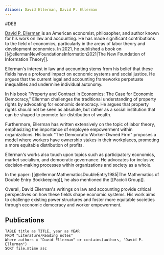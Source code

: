 ```yaml
---
Aliases: David Ellerman, David P. Ellerman
---
```

#DEB

[David P. Ellerman](https://www.ellerman.org/about-david-p-ellerman/) is an American economist, philosopher, and author known for his work on law and accounting. He has made significant contributions to the field of economics, particularly in the areas of labor theory and development economics. In 2021, he published a book on [[@ellermanNewFoundationsInformation2021|The New Foundation of Information Theory]].

Ellerman's interest in law and accounting stems from his belief that these fields have a profound impact on economic systems and social justice. He argues that the current legal and accounting frameworks perpetuate inequalities and undermine individual autonomy.

In his book "Property and Contract in Economics: The Case for Economic Democracy," Ellerman challenges the traditional understanding of property rights by advocating for economic democracy. He argues that property rights should not be seen as absolute, but rather as a social institution that can be shaped to promote fair distribution of wealth.

Furthermore, Ellerman has written extensively on the topic of labor theory, emphasizing the importance of employee empowerment within organizations. His book "The Democratic Worker-Owned Firm" proposes a model where workers have ownership stakes in their workplaces, promoting a more equitable distribution of profits.

Ellerman's works also touch upon topics such as participatory economics, market socialism, and democratic governance. He advocates for inclusive decision-making processes within organizations and society as a whole.

In the paper: [[@ellermanMathematicsDoubleEntry1985|The Mathematics of Double Entry Bookkeeping]], he also mentioned the [[Pacioli Group]].

Overall, David Ellerman's writings on law and accounting provide critical perspectives on how these fields shape economic systems. His work aims to challenge existing power structures and foster more equitable societies through economic democracy and worker empowerment.

## Publications

```dataview
TABLE title as TITLE, year as YEAR
FROM "Literature/Reading notes"
Where authors = "David Ellerman" or contains(authors, "David P. Ellerman")
SORT file.mtime asc
```